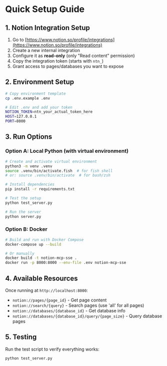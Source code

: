 # Quick Setup Guide

## 1. Notion Integration Setup

1. Go to [https://www.notion.so/profile/integrations](https://www.notion.so/profile/integrations)
2. Create a new internal integration
3. Configure it as **read-only** (only "Read content" permission)
4. Copy the integration token (starts with `ntn_`)
5. Grant access to pages/databases you want to expose

## 2. Environment Setup

```bash
# Copy environment template
cp .env.example .env

# Edit .env and add your token
NOTION_TOKEN=ntn_your_actual_token_here
HOST=127.0.0.1
PORT=8000
```

## 3. Run Options

### Option A: Local Python (with virtual environment)
```bash
# Create and activate virtual environment
python3 -m venv .venv
source .venv/bin/activate.fish  # for fish shell
# or: source .venv/bin/activate  # for bash/zsh

# Install dependencies
pip install -r requirements.txt

# Test the setup
python test_server.py

# Run the server
python server.py
```

### Option B: Docker
```bash
# Build and run with Docker Compose
docker-compose up --build

# Or manually
docker build -t notion-mcp-sse .
docker run -p 8000:8000 --env-file .env notion-mcp-sse
```

## 4. Available Resources

Once running at `http://localhost:8000`:

- `notion://pages/{page_id}` - Get page content
- `notion://search/{query}` - Search pages (use 'all' for all pages)
- `notion://databases/{database_id}` - Get database info
- `notion://databases/{database_id}/query/{page_size}` - Query database pages

## 5. Testing

Run the test script to verify everything works:
```bash
python test_server.py
```
